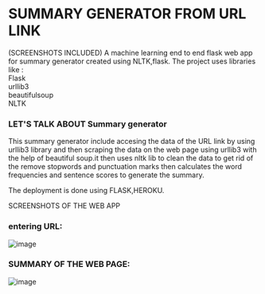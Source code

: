 # SUMMARY GENERATOR FROM URL LINK 
 (SCREENSHOTS INCLUDED)
A machine learning end to end flask web app for summary generator created using NLTK,flask.
The project uses libraries like : <br />
Flask <br />
urllib3<br />
beautifulsoup <br />
NLTK <br />

### LET'S TALK ABOUT Summary generator <br />
This summary generator include accesing the data of the URL link by using urllib3 library and then scraping the data on the web page using urllib3 with the help of beautiful soup.it then uses nltk lib to clean the data to get rid of the remove stopwords and punctuation marks then calculates the word frequencies and sentence scores to generate the summary.


The deployment is done using FLASK,HEROKU.

SCREENSHOTS OF THE WEB APP <br/> 
### entering URL:<br />
![image](https://user-images.githubusercontent.com/68751708/142763420-904c954c-e39f-4e80-a13a-a4aaf0b33194.png)
<br/>
### SUMMARY OF THE WEB PAGE:<br />
![image](https://user-images.githubusercontent.com/68751708/142763430-83839bb6-faaa-4298-87a0-15d59708cac1.png)










